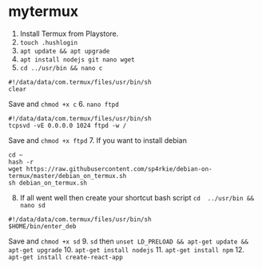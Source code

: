 # mytermux
1. Install Termux from Playstore.
2. `touch .hushlogin`
3. `apt update && apt upgrade`
4. `apt install nodejs git nano wget`
5. `cd ../usr/bin && nano c`
```
#!/data/data/com.termux/files/usr/bin/sh
clear
```
Save and `chmod +x c`
6. `nano ftpd`
```
#!/data/data/com.termux/files/usr/bin/sh
tcpsvd -vE 0.0.0.0 1024 ftpd -w /
```
Save and `chmod +x ftpd`
7. If you want to install debian
```
cd ~
hash -r
wget https://raw.githubusercontent.com/sp4rkie/debian-on-termux/master/debian_on_termux.sh
sh debian_on_termux.sh
```
8. If all went well then create your shortcut bash script
`cd  ../usr/bin && nano sd`
```
#!/data/data/com.termux/files/usr/bin/sh
$HOME/bin/enter_deb
```
Save and `chmod +x sd`
9. `sd` then `unset LD_PRELOAD && apt-get update && apt-get upgrade`
10. `apt-get install nodejs`
11. `apt-get install npm`
12. `apt-get install create-react-app`
